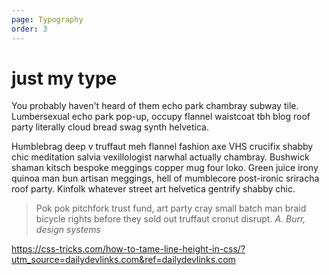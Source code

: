 ```yaml
---
page: Typography
order: 3
---
```


# just my **type**

You probably haven't heard of them echo park chambray subway tile. Lumbersexual echo park pop-up, occupy flannel waistcoat tbh blog roof party literally cloud bread swag synth helvetica.



Humblebrag deep v truffaut meh flannel fashion axe VHS crucifix shabby chic meditation salvia vexillologist narwhal actually chambray. Bushwick shaman kitsch bespoke meggings copper mug four loko. Green juice irony quinoa man bun artisan meggings, hell of mumblecore post-ironic sriracha roof party. Kinfolk whatever street art helvetica gentrify shabby chic.

> Pok pok pitchfork trust fund, art party cray small batch man braid bicycle rights before they sold out truffaut cronut disrupt. _A. Burr, design systems_

https://css-tricks.com/how-to-tame-line-height-in-css/?utm_source=dailydevlinks.com&ref=dailydevlinks.com


